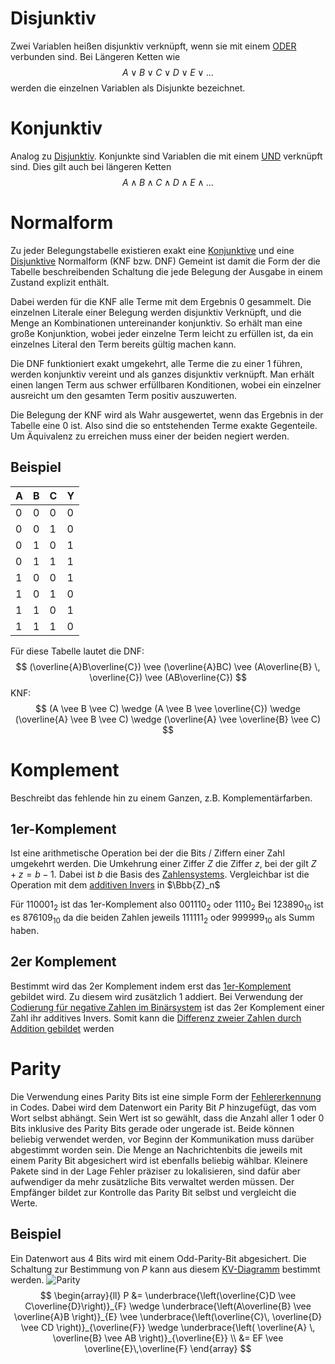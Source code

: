 # Disjunktiv
Zwei Variablen heißen disjunktiv verknüpft, wenn sie mit einem [ODER](Boolsche%20Algebra.md#OR) verbunden sind.
Bei Längeren Ketten wie 
$$
A \vee B \vee C \vee D \vee E \vee \dots
$$
werden die einzelnen Variablen als Disjunkte bezeichnet.

# Konjunktiv
Analog zu [Disjunktiv](#Disjunktiv).
Konjunkte sind Variablen die mit einem [UND](Boolsche%20Algebra.md#AND) verknüpft sind. Dies gilt auch bei längeren Ketten
$$
A \wedge B \wedge C \wedge D \wedge E \wedge \dots
$$
# Normalform
Zu jeder Belegungstabelle existieren exakt eine [Konjunktive](#Konjunktiv) und eine [Disjunktive](#Disjunktiv) Normalform (KNF bzw. DNF)
Gemeint ist damit die Form der die Tabelle beschreibenden Schaltung die jede Belegung der Ausgabe in einem Zustand explizit enthält.

Dabei werden für die KNF alle Terme mit dem Ergebnis 0 gesammelt.
Die einzelnen Literale einer Belegung werden disjunktiv Verknüpft, und die Menge an Kombinationen untereinander konjunktiv.
So erhält man eine große Konjunktion, wobei jeder einzelne Term leicht zu erfüllen ist, da ein einzelnes Literal den Term bereits gültig machen kann.

Die DNF funktioniert exakt umgekehrt, alle Terme die zu einer 1 führen, werden konjunktiv vereint und als ganzes disjunktiv verknüpft.
Man erhält einen langen Term aus schwer erfüllbaren Konditionen, wobei ein einzelner ausreicht um den gesamten Term positiv auszuwerten.

Die Belegung der KNF wird als Wahr ausgewertet, wenn das Ergebnis in der Tabelle eine 0 ist.
Also sind die so entstehenden Terme exakte Gegenteile. Um Äquivalenz zu erreichen muss einer der beiden negiert werden.

## Beispiel

| A   | B   | C   | Y   |
| --- | --- | --- | --- |
| 0   | 0   | 0   | 0   |
| 0   | 0   | 1   | 0   |
| 0   | 1   | 0   | 1   |
| 0   | 1   | 1   | 1   |
| 1   | 0   | 0   | 1   |
| 1   | 0   | 1   | 0   |
| 1   | 1   | 0   | 1   |
| 1   | 1   | 1   | 0   |
Für diese Tabelle lautet die DNF:
$$
(\overline{A}B\overline{C}) \vee (\overline{A}BC) \vee (A\overline{B} \, \overline{C}) \vee (AB\overline{C})
$$
KNF:
$$
(A \vee B \vee C) \wedge (A \vee B \vee \overline{C}) \wedge (\overline{A} \vee B \vee C) \wedge (\overline{A} \vee \overline{B} \vee C)
$$

# Komplement
Beschreibt das fehlende hin zu einem Ganzen, z.B. Komplementärfarben.

## 1er-Komplement
Ist eine arithmetische Operation bei der die Bits / Ziffern einer Zahl umgekehrt werden.
Die Umkehrung einer Ziffer $Z$ die Ziffer $z$, bei der gilt $Z + z =b-1$.
Dabei ist $b$ die Basis des [Zahlensystems](Umrechnung%20von%20Zahlensystemen.md#Zahlensysteme).
Vergleichbar ist die Operation mit dem [additiven Invers](Modulare%20Arithmetik.md#Addition) in $\Bbb{Z}_n$

Für $110001_2$ ist das 1er-Komplement also $001110_2$ oder $1110_2$
Bei $123890_{10}$ ist es $876109_{10}$ da die beiden Zahlen jeweils $111111_2$ oder $999999_{10}$ als Summ haben.

## 2er Komplement
Bestimmt wird das 2er Komplement indem erst das [1er-Komplement](#1er-Komplement) gebildet wird. Zu diesem wird zusätzlich $1$ addiert.
Bei Verwendung der [Codierung für negative Zahlen im Binärsystem](Rechenwerk.md#Negative%20Zahlen%20im%20Binärsystem) ist das 2er Komplement einer Zahl ihr additives Invers.
Somit kann die [Differenz zweier Zahlen durch Addition gebildet](Rechenwerk.md#Beispielrechnung) werden
# Parity
Die Verwendung eines Parity Bits ist eine simple Form der [Fehlererkennung](Codes.md#Fehlererkennung) in Codes.
Dabei wird dem Datenwort ein Parity Bit $P$ hinzugefügt, das vom Wort selbst abhängt. Sein Wert ist so gewählt, dass die Anzahl aller $1$ oder $0$ Bits inklusive des Parity Bits gerade oder ungerade ist. Beide können beliebig verwendet werden, vor Beginn der Kommunikation muss darüber abgestimmt worden sein.
Die Menge an Nachrichtenbits die jeweils mit einem Parity Bit abgesichert wird ist ebenfalls beliebig wählbar. Kleinere Pakete sind in der Lage Fehler präziser zu lokalisieren, sind dafür aber aufwendiger da mehr zusätzliche Bits verwaltet werden müssen.
Der Empfänger bildet zur Kontrolle das Parity Bit selbst und vergleicht die Werte.
## Beispiel
Ein Datenwort aus 4 Bits wird mit einem Odd-Parity-Bit abgesichert.
Die Schaltung zur Bestimmung von $P$ kann aus diesem [KV-Diagramm](Erstellen%20und%20Umformen%20boolscher%20Ausdrücke.md#KV-Diagramm) bestimmt werden.
![Parity](Parity.png)
$$
\begin{array}{ll}
P &= \underbrace{\left(\overline{C}D \vee C\overline{D}\right)}_{F}
\wedge
\underbrace{\left(A\overline{B} \vee \overline{A}B \right)}_{E}
\vee
\underbrace{\left(\overline{C}\, \overline{D} \vee CD  \right)}_{\overline{F}}
\wedge
\underbrace{\left( \overline{A} \, \overline{B} \vee AB \right)}_{\overline{E}}
\\
&= EF \vee \overline{E}\,\overline{F}
\end{array}
$$
